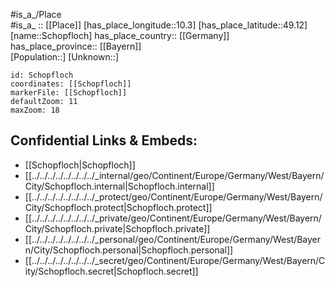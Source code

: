 ﻿---
location: [49.12,10.3] 
mapzoom: [7,12] 
mapmarker: city 
type: City
tags:
- geo/City


SpocWebEntityId: 34066
isDeleted: false
confidential: public

---
#is_a_/Place  
#is_a_ :: [[Place]] 
[has_place_longitude::10.3] 
[has_place_latitude::49.12] 
[name::Schopfloch] 
has_place_country:: [[Germany]]  
has_place_province:: [[Bayern]]  
[Population::] 
[Unknown::] 


```leaflet
id: Schopfloch
coordinates: [[Schopfloch]] 
markerFile: [[Schopfloch]] 
defaultZoom: 11 
maxZoom: 18
```


## Confidential Links & Embeds: 
- [[Schopfloch|Schopfloch]]  
- [[../../../../../../../../_internal/geo/Continent/Europe/Germany/West/Bayern/City/Schopfloch.internal|Schopfloch.internal]] 
- [[../../../../../../../../_protect/geo/Continent/Europe/Germany/West/Bayern/City/Schopfloch.protect|Schopfloch.protect]] 
- [[../../../../../../../../_private/geo/Continent/Europe/Germany/West/Bayern/City/Schopfloch.private|Schopfloch.private]] 
- [[../../../../../../../../_personal/geo/Continent/Europe/Germany/West/Bayern/City/Schopfloch.personal|Schopfloch.personal]] 
- [[../../../../../../../../_secret/geo/Continent/Europe/Germany/West/Bayern/City/Schopfloch.secret|Schopfloch.secret]] 
